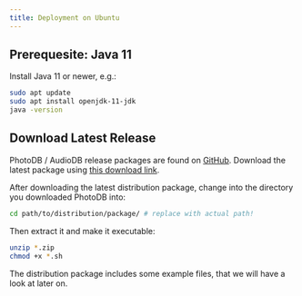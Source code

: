 ```yaml
---
title: Deployment on Ubuntu
---
```


## Prerequesite: Java 11

Install Java 11 or newer, e.g.:

```bash
sudo apt update
sudo apt install openjdk-11-jdk
java -version
```

## Download Latest Release

PhotoDB / AudioDB release packages are found on [GitHub](https://github.com/Nature40/audiodb/releases). Download the latest package using [this download link](https://github.com/Nature40/audiodb/releases/latest/download/package.zip).

After downloading the latest distribution package, change into the directory you downloaded PhotoDB into:

```bash
cd path/to/distribution/package/ # replace with actual path!
```

Then extract it and make it executable:

```bash
unzip *.zip
chmod +x *.sh
```

The distribution package includes some example files, that we will have a look at later on.